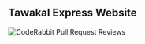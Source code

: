 ## Tawakal Express Website

![CodeRabbit Pull Request Reviews](https://img.shields.io/coderabbit/prs/github/kelvinguchu/tawakal-express?utm_source=oss&utm_medium=github&utm_campaign=kelvinguchu%2Ftawakal-express&labelColor=171717&color=FF570A&link=https%3A%2F%2Fcoderabbit.ai&label=CodeRabbit+Reviews)
